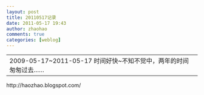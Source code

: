 ```yaml
---
layout: post
title: 20110517记录
date: 2011-05-17 19:43
author: zhaohao
comments: true
categories: [weblog]
---
```

<table border="0" cellspacing="0" cellpadding="0">
<tbody>
<tr>
<td style="font: inherit;" valign="top">
<div>2009-05-17~2011-05-17
时间好快~不知不觉中，两年的时间匆匆过去……</div></td>
</tr>
</tbody>
</table>

<div>http://haozhao.blogspot.com/</div>
